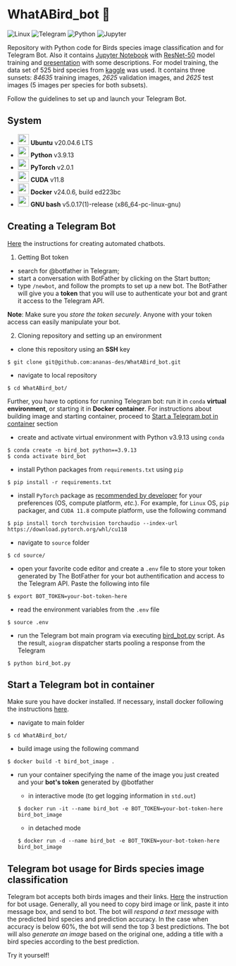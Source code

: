 # WhatABird_bot 🐤

![Linux](https://img.shields.io/badge/Linux-FCC624?style=for-the-badge&logo=linux&logoColor=black) ![Telegram](https://img.shields.io/badge/Telegram-2CA5E0?style=for-the-badge&logo=telegram&logoColor=white) ![Python](https://img.shields.io/badge/Python-3776AB?style=for-the-badge&logo=python&logoColor=white) ![Jupyter](https://img.shields.io/badge/Made%20with-Jupyter-orange?style=for-the-badge&logo=Jupyter)

Repository with Python code for Birds species image classification and for Telegram Bot. Also it contains [Jupyter Notebook](./source/birds_model.ipynb) with [ResNet-50](https://iq.opengenus.org/resnet50-architecture/) model training and [presentation](./What_A_Bird_Bot.pdf) with some descriptions. 
For model training, the data set of 525 bird species from [kaggle](https://www.kaggle.com/datasets/gpiosenka/100-bird-species?resource=download) was used. It contains three sunsets: *84635* training images, *2625* validation images, and *2625* test images (5 images per species for both subsets). 

Follow the guidelines to set up and launch your Telegram Bot.

## System

- <img src="https://github.com/simple-icons/simple-icons/raw/develop/icons/ubuntu.svg" style="height: 25px; width:25px;"/> **Ubuntu** v20.04.6 LTS
- <img src="https://github.com/simple-icons/simple-icons/raw/develop/icons/python.svg" style="height: 25px; width:25px;"/> **Python** v3.9.13
- <img src="https://raw.githubusercontent.com/simple-icons/simple-icons/c44c0a776bfab5924f0ecef7e595be8d8afda2be/icons/pytorch.svg" style="height: 25px; width:25px;"/> **PyTorch** v2.0.1
- <img src="https://raw.githubusercontent.com/simple-icons/simple-icons/c44c0a776bfab5924f0ecef7e595be8d8afda2be/icons/nvidia.svg" style="height: 25px; width:25px;"/> **CUDA** v11.8
- <img src="https://github.com/simple-icons/simple-icons/blob/develop/icons/docker.svg" style="height: 25px; width:25px;"/> **Docker** v24.0.6, build ed223bc
- <img src="https://github.com/simple-icons/simple-icons/raw/develop/icons/gnubash.svg" style="height: 25px; width:25px;"/> **GNU bash** v5.0.17(1)-release (x86_64-pc-linux-gnu)

## Creating a Telegram Bot

[Here](https://www.freecodecamp.org/news/how-to-create-a-telegram-bot-using-python/) the instructions for creating automated chatbots.

1. Getting Bot token
- search for @botfather in Telegram;
- start a conversation with BotFather by clicking on the Start button;
- type `/newbot`, and follow the prompts to set up a new bot. The BotFather will give you a **token** that you will use to authenticate your bot and grant it access to the Telegram API.

**Note**: Make sure you *store the token securely*. Anyone with your token access can easily manipulate your bot.

2. Cloning repository and setting up an environment
- clone this repository using an **SSH** key

```
$ git clone git@github.com:ananas-des/WhatABird_bot.git
```

- navigate to local repository

```
$ cd WhatABird_bot/
```

Further, you have to options for running Telegram bot: run it in `conda` **virtual environment**, or starting it in **Docker container**. For instructions about building image and starting container, proceed to [Start a Telegram bot in container](/WhatABird_bot/README/Start-a-Telegram-bot-in-container) section

- create and activate virtual environment with Python v3.9.13 using `conda`

```
$ conda create -n bird_bot python==3.9.13
$ conda activate bird_bot
```

- install Python packages from `requirements.txt` using `pip`

```
$ pip install -r requirements.txt
```

- install `PyTorch` package as [recommended by developer](https://pytorch.org/get-started/locally/) for your preferences (OS, compute platform, *etc.*). For example, for `Linux` OS, `pip` packager, and `CUDA 11.8` compute platform, use the following command 

```
$ pip install torch torchvision torchaudio --index-url https://download.pytorch.org/whl/cu118
```

- navigate to `source` folder

```
$ cd source/
```

- open your favorite code editor and create a `.env` file to store your token generated by The BotFather for your bot authentification and access to the Telegram API. Paste the following into file

```
$ export BOT_TOKEN=your-bot-token-here
```

- read the environment variables from the `.env` file

```
$ source .env
```
- run the Telegram bot main program via executing [bird_bot.py](./source/bird_bot.py) script. As the result, `aiogram` dispatcher starts pooling a response from the Telegram

```
$ python bird_bot.py
```

## Start a Telegram bot in container

Make sure you have docker installed. If necessary, install docker following the instructions [here](https://www.digitalocean.com/community/tutorials/how-to-install-and-use-docker-on-ubuntu-22-04).

- navigate to main folder

```
$ cd WhatABird_bot/
```

- build image using the following command

```
$ docker build -t bird_bot_image .
```

- run your container specifying the name of the image you just created and your **bot's token** generated by @botfather

  - in interactive mode (to get logging information in `std.out`)

  ```
  $ docker run -it --name bird_bot -e BOT_TOKEN=your-bot-token-here bird_bot_image
  ```

  - in detached mode

  ```
  $ docker run -d --name bird_bot -e BOT_TOKEN=your-bot-token-here bird_bot_image
  ```

## Telegram bot usage for Birds species image classification

Telegram bot accepts both birds images and their links. [Here](./bot_instructions.pdf) the instruction for bot usage. Generally, all you need to copy bird image or link, paste it into message box, and send to bot. The bot will *respond a text message* with the predicted bird species and prediction accuracy. In the case when accuracy is below 60%, the bot will send the top 3 best predictions. The bot will also *generate an image* based on the original one, adding a title with a bird species according to the best prediction.

Try it yourself!
